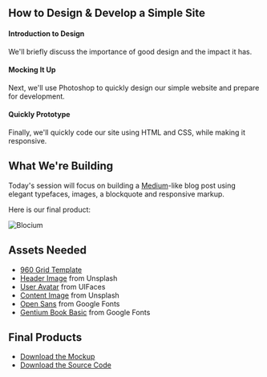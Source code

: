 ## How to Design & Develop a Simple Site

#### Introduction to Design
We'll briefly discuss the importance of good design and the impact it has.

#### Mocking It Up
Next, we'll use Photoshop to quickly design our simple website and prepare for development.

#### Quickly Prototype
Finally, we'll quickly code our site using HTML and CSS, while making it responsive.


## What We're Building
Today's session will focus on building a [Medium](http://www.medium.com)-like blog post using elegant typefaces, images, a blockquote and responsive markup.

Here is our final product:

![Blocium](https://bloc-global-assets.s3.amazonaws.com/images-design/tutorials/photoshop/medium-like/final.png)


## Assets Needed

* [960 Grid Template](https://bloc-global-assets.s3.amazonaws.com/images-design/tutorials/photoshop/medium-like/blog_template.psd)
* [Header Image](http://666a658c624a3c03a6b2-25cda059d975d2f318c03e90bcf17c40.r92.cf1.rackcdn.com/unsplash_52dd4720e8387_1.JPG) from Unsplash
* [User Avatar](https://s3.amazonaws.com/uifaces/faces/twitter/BillSKenney/128.jpg) from UIFaces
* [Content Image](http://666a658c624a3c03a6b2-25cda059d975d2f318c03e90bcf17c40.r92.cf1.rackcdn.com/unsplash_52b73e0b2dee2_1.JPG) from Unsplash
* [Open Sans](http://www.google.com/fonts/download?kit=3hvsV99qyKCBS55e5pvb3ltkqrIMaAZWyLYEoB48lSQ) from Google Fonts
* [Gentium Book Basic](http://www.google.com/fonts/download?kit=EZXeZxZRzjR_ku9XkicXIwGOgN38Q8WzW_8dgyGhtAo)  from Google Fonts

## Final Products
* [Download the Mockup]()
* [Download the Source Code]()